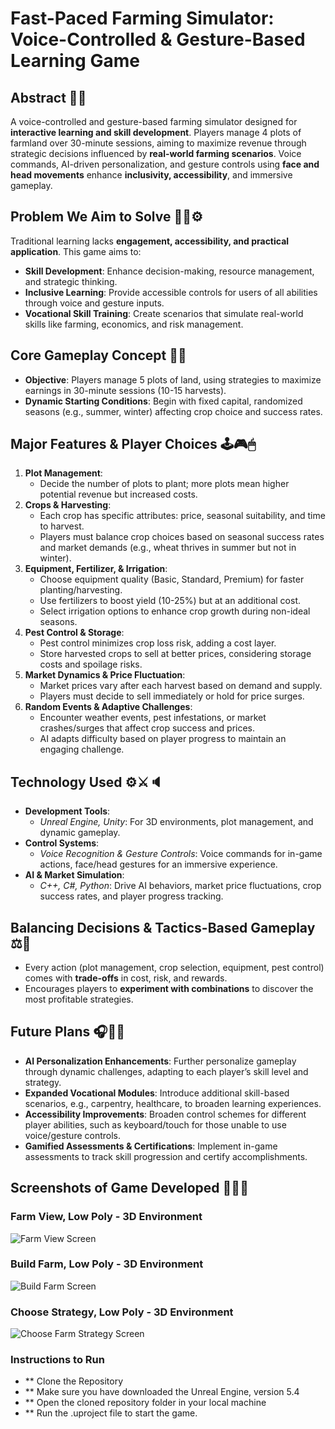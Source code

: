 # Fast-Paced Farming Simulator: Voice-Controlled & Gesture-Based Learning Game

## **Abstract** 📜📑
A voice-controlled and gesture-based farming simulator designed for **interactive learning and skill development**. Players manage 4 plots of farmland over 30-minute sessions, aiming to maximize revenue through strategic decisions influenced by **real-world farming scenarios**. Voice commands, AI-driven personalization, and gesture controls using **face and head movements** enhance **inclusivity, accessibility**, and immersive gameplay.

## **Problem We Aim to Solve** 🔨🧾⚙
Traditional learning lacks **engagement, accessibility, and practical application**. This game aims to:
- **Skill Development**: Enhance decision-making, resource management, and strategic thinking.
- **Inclusive Learning**: Provide accessible controls for users of all abilities through voice and gesture inputs.
- **Vocational Skill Training**: Create scenarios that simulate real-world skills like farming, economics, and risk management.

## **Core Gameplay Concept** 🌾🚜
- **Objective**: Players manage 5 plots of land, using strategies to maximize earnings in 30-minute sessions (10-15 harvests).
- **Dynamic Starting Conditions**: Begin with fixed capital, randomized seasons (e.g., summer, winter) affecting crop choice and success rates.

## **Major Features & Player Choices**  🕹🎮🖱
1. **Plot Management**: 
   - Decide the number of plots to plant; more plots mean higher potential revenue but increased costs.
2. **Crops & Harvesting**: 
   - Each crop has specific attributes: price, seasonal suitability, and time to harvest.
   - Players must balance crop choices based on seasonal success rates and market demands (e.g., wheat thrives in summer but not in winter).
3. **Equipment, Fertilizer, & Irrigation**:
   - Choose equipment quality (Basic, Standard, Premium) for faster planting/harvesting.
   - Use fertilizers to boost yield (10-25%) but at an additional cost.
   - Select irrigation options to enhance crop growth during non-ideal seasons.
4. **Pest Control & Storage**: 
   - Pest control minimizes crop loss risk, adding a cost layer.
   - Store harvested crops to sell at better prices, considering storage costs and spoilage risks.
5. **Market Dynamics & Price Fluctuation**: 
   - Market prices vary after each harvest based on demand and supply.
   - Players must decide to sell immediately or hold for price surges.
6. **Random Events & Adaptive Challenges**: 
   - Encounter weather events, pest infestations, or market crashes/surges that affect crop success and prices.
   - AI adapts difficulty based on player progress to maintain an engaging challenge.

## **Technology Used** ⚙⚔🔈
- **Development Tools**:  
  - *Unreal Engine, Unity*: For 3D environments, plot management, and dynamic gameplay.
- **Control Systems**:  
  - *Voice Recognition & Gesture Controls*: Voice commands for in-game actions, face/head gestures for an immersive experience.
- **AI & Market Simulation**:  
  - *C++, C#, Python*: Drive AI behaviors, market price fluctuations, crop success rates, and player progress tracking.

## **Balancing Decisions & Tactics-Based Gameplay** ⚖️🎯
- Every action (plot management, crop selection, equipment, pest control) comes with **trade-offs** in cost, risk, and rewards.
- Encourages players to **experiment with combinations** to discover the most profitable strategies.

## **Future Plans** 🎧📸📍
- **AI Personalization Enhancements**: Further personalize gameplay through dynamic challenges, adapting to each player’s skill level and strategy.
- **Expanded Vocational Modules**: Introduce additional skill-based scenarios, e.g., carpentry, healthcare, to broaden learning experiences.
- **Accessibility Improvements**: Broaden control schemes for different player abilities, such as keyboard/touch for those unable to use voice/gesture controls.
- **Gamified Assessments & Certifications**: Implement in-game assessments to track skill progression and certify accomplishments.

## Screenshots of Game Developed 🎥📸🎯

### Farm View, Low Poly - 3D Environment
![Farm View Screen](https://drive.google.com/uc?export=view&id=1GA4C3jQNc126Nkaxc26x1ZSizTIshsoK)

### Build Farm, Low Poly - 3D Environment
![Build Farm Screen](https://drive.google.com/uc?export=view&id=1LE-vNrYJaoHwoUkji2dlV86j5GZe8tBf)

### Choose Strategy, Low Poly - 3D Environment
![Choose Farm Strategy Screen](https://drive.google.com/uc?export=view&id=1nySeScHMhRg_d3gQ4pzV4h3mElgb25xc)


### Instructions to Run
- ** Clone the Repository
- ** Make sure you have downloaded the Unreal Engine, version 5.4 
- ** Open the cloned repository folder in your local machine
- ** Run the .uproject file to start the game.
